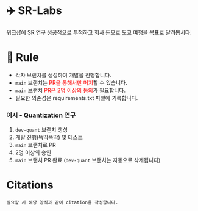 # ✈️ SR-Labs

워크샵에 SR 연구 성공적으로 투척하고 회사 돈으로 도쿄 여행을 목표로 달려봅시다.

# 📢 Rule

* 각자 브랜치를 생성하여 개발을 진행합니다.
* `main` 브랜치는 <span style="color: red;">PR을 통해서만 머지</span>할 수 있습니다.
* `main` 브랜치 <span style="color: red;">PR은 2명 이상의 동의</span>가 필요합니다.
* 필요한 의존성은 requirements.txt 파일에 기록합니다.

### 예시 - Quantization 연구
1. `dev-quant` 브랜치 생성
2. 개발 진행(뚝딱뚝딱) 및 테스트
3. `main` 브랜치로 PR
4. 2명 이상의 승인
5. `main` 브랜치 PR 완료 (`dev-quant` 브랜치는 자동으로 삭제됩니다)


# Citations

```
필요할 시 해당 양식과 같이 citation을 작성합니다.
```